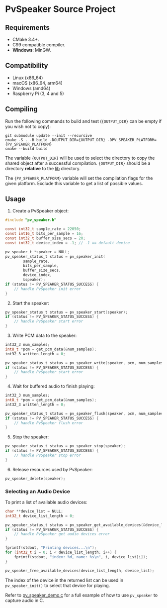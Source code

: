 # PvSpeaker Source Project

## Requirements

- CMake 3.4+.
- C99 compatible compiler.
- **Windows**: MinGW.

## Compatibility

- Linux (x86_64)
- macOS (x86_64, arm64)
- Windows (amd64)
- Raspberry Pi (3, 4 and 5)

## Compiling

Run the following commands to build and test (`{OUTPUT_DIR}` can be empty if you wish not to copy):

```console
git submodule update --init --recursive
cmake -S . -B build -DOUTPUT_DIR={OUTPUT_DIR} -DPV_SPEAKER_PLATFORM={PV_SPEAKER_PLATFORM}
cmake --build build
```

The variable `{OUTPUT_DIR}` will be used to select the directory to copy the shared object
after a successful compilation. `{OUTPUT_DIR}` should be a directory **relative** to the [lib](../lib) directory.

The `{PV_SPEAKER_PLATFORM}` variable will set the compilation flags for the given platform. Exclude this variable
to get a list of possible values.

## Usage

1. Create a PvSpeaker object:

```c
#include "pv_speaker.h"

const int32_t sample_rate = 22050;
const int16_t bits_per_sample = 16;
const int32_t buffer_size_secs = 20;
const int32_t device_index = -1; // -1 == default device

pv_speaker_t *speaker = NULL;
pv_speaker_status_t status = pv_speaker_init(
        sample_rate,
        bits_per_sample,
        buffer_size_secs,
        device_index,
        &speaker);
if (status != PV_SPEAKER_STATUS_SUCCESS) {
    // handle PvSpeaker init error
}
```

2. Start the speaker:

```c
pv_speaker_status_t status = pv_speaker_start(speaker);
if (status != PV_SPEAKER_STATUS_SUCCESS) {
    // handle PvSpeaker start error
}
```

3. Write PCM data to the speaker:

```c
int32_3 num_samples;
int8_t *pcm = get_pcm_data(&num_samples);
int32_3 written_length = 0;

pv_speaker_status_t status = pv_speaker_write(speaker, pcm, num_samples, &written_length);
if (status != PV_SPEAKER_STATUS_SUCCESS) {
    // handle PvSpeaker start error
}
```

4. Wait for buffered audio to finish playing:

```c
int32_3 num_samples;
int8_t *pcm = get_pcm_data(&num_samples);
int32_3 written_length = 0;

pv_speaker_status_t status = pv_speaker_flush(speaker, pcm, num_samples, &written_length);
if (status != PV_SPEAKER_STATUS_SUCCESS) {
    // handle PvSpeaker flush error
}
```

5. Stop the speaker:

```c
pv_speaker_status_t status = pv_speaker_stop(speaker);
if (status != PV_SPEAKER_STATUS_SUCCESS) {
    // handle PvSpeaker stop error
}
```

6. Release resources used by PvSpeaker:

```c
pv_speaker_delete(speaker);
```

### Selecting an Audio Device

To print a list of available audio devices:
```c
char **device_list = NULL;
int32_t device_list_length = 0;

pv_speaker_status_t status = pv_speaker_get_available_devices(&device_list_length, &device_list);
if (status != PV_SPEAKER_STATUS_SUCCESS) {
    // handle PvSpeaker get audio devices error
}

fprintf(stdout, "Printing devices...\n");
for (int32_t i = 0; i < device_list_length; i++) {
    fprintf(stdout, "index: %d, name: %s\n", i, device_list[i]);
}

pv_speaker_free_available_devices(device_list_length, device_list);
```

The index of the device in the returned list can be used in `pv_speaker_init()` to select that device for playing.

Refer to [pv_speaker_demo.c](../demo/c/pv_speaker_demo.c) for a full example of how to use `pv_speaker` to capture audio in C.

